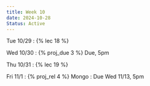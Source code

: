 ```yaml
---
title: Week 10
date: 2024-10-28
Status: Active
---
```


Tue 10/29
: {% lec 18 %}

Wed 10/30
: {% proj_due 3 %} Due, 5pm

Thu 10/31
: {% lec 19 %}

Fri 11/1
: {% proj_rel 4 %} Mongo
  : Due Wed 11/13, 5pm
